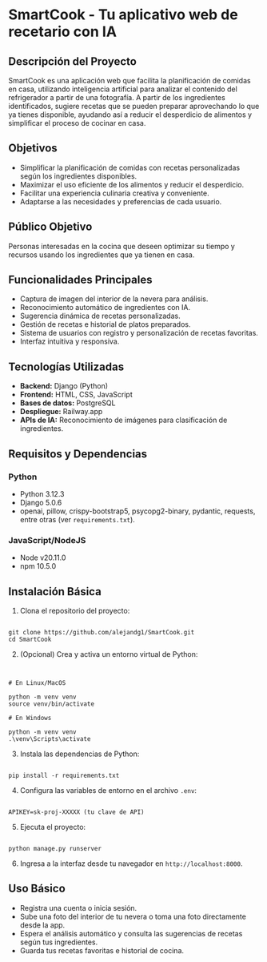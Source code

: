 # SmartCook - Tu aplicativo web de recetario con IA

## Descripción del Proyecto
SmartCook es una aplicación web que facilita la planificación de comidas en casa, utilizando inteligencia artificial para analizar el contenido del refrigerador a partir de una fotografía. A partir de los ingredientes identificados, sugiere recetas que se pueden preparar aprovechando lo que ya tienes disponible, ayudando así a reducir el desperdicio de alimentos y simplificar el proceso de cocinar en casa.

## Objetivos
- Simplificar la planificación de comidas con recetas personalizadas según los ingredientes disponibles.
- Maximizar el uso eficiente de los alimentos y reducir el desperdicio.
- Facilitar una experiencia culinaria creativa y conveniente.
- Adaptarse a las necesidades y preferencias de cada usuario.

## Público Objetivo
Personas interesadas en la cocina que deseen optimizar su tiempo y recursos usando los ingredientes que ya tienen en casa.

## Funcionalidades Principales
- Captura de imagen del interior de la nevera para análisis.
- Reconocimiento automático de ingredientes con IA.
- Sugerencia dinámica de recetas personalizadas.
- Gestión de recetas e historial de platos preparados.
- Sistema de usuarios con registro y personalización de recetas favoritas.
- Interfaz intuitiva y responsiva.

## Tecnologías Utilizadas
- **Backend:** Django (Python)
- **Frontend:** HTML, CSS, JavaScript
- **Bases de datos:** PostgreSQL
- **Despliegue:** Railway.app
- **APIs de IA:** Reconocimiento de imágenes para clasificación de ingredientes.

## Requisitos y Dependencias

### Python
- Python 3.12.3
- Django 5.0.6
- openai, pillow, crispy-bootstrap5, psycopg2-binary, pydantic, requests, entre otras (ver `requirements.txt`).

### JavaScript/NodeJS
- Node v20.11.0
- npm 10.5.0

## Instalación Básica

1. Clona el repositorio del proyecto:
```

git clone https://github.com/alejandg1/SmartCook.git
cd SmartCook

```
2. (Opcional) Crea y activa un entorno virtual de Python:
```


# En Linux/MacOS

python -m venv venv
source venv/bin/activate

# En Windows

python -m venv venv
.\venv\Scripts\activate

```
3. Instala las dependencias de Python:
```

pip install -r requirements.txt

```
4. Configura las variables de entorno en el archivo `.env`:
```

APIKEY=sk-proj-XXXXX (tu clave de API)

```
5. Ejecuta el proyecto:
```

python manage.py runserver

```
6. Ingresa a la interfaz desde tu navegador en `http://localhost:8000`.

## Uso Básico

- Registra una cuenta o inicia sesión.
- Sube una foto del interior de tu nevera o toma una foto directamente desde la app.
- Espera el análisis automático y consulta las sugerencias de recetas según tus ingredientes.
- Guarda tus recetas favoritas e historial de cocina.